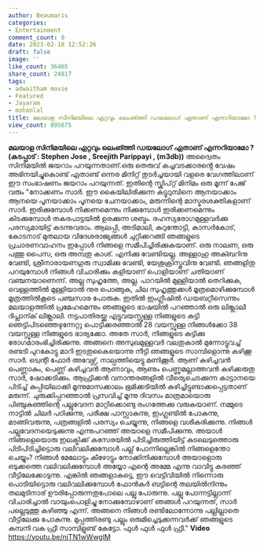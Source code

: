 ```yaml
---
author: Beaumaris
categories:
- Entertainment
comment_count: 0
date: 2023-02-18 12:52:26
draft: false
image: ''
like_count: 36465
share_count: 24817
tags:
- adwaitham movie
- Featured
- Jayaram
- mohanlal
title: മലയാള സിനിമയിലെ ഏറ്റവും ലെംങ്ത്തി ഡയലോഗ് ഏതാണ് എന്നറിയാമോ ?
view_count: 895675
---
```


**മലയാള സിനിമയിലെ ഏറ്റവും ലെംങ്ത്തി ഡയലോഗ് ഏതാണ് എന്നറിയാമോ ?** **(കടപ്പാട് : Stephen Jose , Sreejith Parippayi , (m3db))** അദ്വൈതം സിനിമയിൽ ജയറാം പറയുന്നതാണ്.ഒരു തെരുവ് കച്ചവടക്കാരൻ്റെ വേഷം അഭിനയിച്ചുകൊണ്ട് ഏതാണ്ട് ഒന്നര മിനിറ്റ് തുടർച്ചയായി വളരെ വേഗത്തിലാണ് ഈ സംഭാഷണം ജയറാം പറയുന്നത്. ഇതിന്റെ സ്ക്രിപ്റ്റ് മിനിമം ഒരു മൂന്ന് പേജ് വരും "നോക്കണം സാർ. ഈ കൈയിലിരിക്കുന്ന കട്ടുറുമ്പിനെ ആനയാക്കാം ആനയെ പൂനയാക്കാം പൂനയെ ചേനയാക്കാം, മരുന്നിന്റെ മാസ്മരശക്തികളാണ് സാർ. ഇരിക്കുമ്പോൾ നിക്കണമെന്നും നിക്കുമ്പോൾ ഇരിക്കണമെന്നും കിടക്കുമ്പോൾ തകരപാട്ടയിൽ ഉരക്കുന്ന ശബ്ദം. രഹസ്യരോഗമുള്ളവർക്കു പരസ്യമായിട്ട് കടന്നുവരാം. ആലപ്പി, അടിമാലി, കുറുന്തോട്ടി, കാസർകോട്, കോടനാട് മുതലായ വിദേശരാജ്യങ്ങൾ ചുറ്റിക്കറങ്ങി ഞങ്ങളുടെ പ്രചാരണവാഹനം ഇപ്പോൾ നിങ്ങളെ സമീപിച്ചിരിക്കുകയാണ്. ഒരു നാലണ, ഒരു പത്തു പൈസ, ഒരു അമ്പതു കാശ്. എനിക്കു വേണ്ടിയല്ല. അള്ളാഹു അക്ബറിനു വേണ്ടി, ശ്രീനാരായണഗുരു സ്വാമിക്കു വേണ്ടി, യേശുക്രിസ്തുവിനു വേണ്ടി. ഞങ്ങളിതു പറയുമ്പോൾ നിങ്ങൾ വിചാരിക്കും കളിയാണ് പൊളിയാണ് ചതിയാണ് വഞ്ചനയാണെന്ന്. അല്ല സുഹൃത്തേ, അല്ല. പാറയിൽ മുള്ളിയാൽ തെറിക്കുക, വെള്ളത്തിൽ മുള്ളിയാൽ നുര പൊങ്ങുക, ചില സുഹൃത്തുക്കൾ മൂത്രമൊഴിക്കുമ്പോൾ മൂത്രത്തിൽകൂടെ പഞ്ചസാര പോരുക. ഇതിൽ ഇംഗ്ലീഷിൽ ഡയബറ്റീസെന്നും മലയാളത്തിൽ പ്രമേഹമെന്നും ഞങ്ങളുടെ ഭാഷയിൽ പറഞ്ഞാൽ ഒരു ലിങ്ക്ലാലി ദിപ്ലാന്ക് ലിങ്ക്ലാലി. നട്ടപാതിരയ്ക്കു എട്ടുവയസ്സുള്ള നിങ്ങളുടെ കുട്ടി ഞെട്ടിപിടഞ്ഞെഴുന്നേറ്റു പൊട്ടിക്കരഞ്ഞാൽ 28 വയസ്സുള്ള നിങ്ങൾക്കോ 38 വയസ്സുള്ള നിങ്ങളുടെ ഭാര്യക്കോ. അതേ സാർ, നിങ്ങളുടെ കുട്ടിക്കു രോഗമാരംഭിച്ചിരിക്കുന്നു. അങ്ങനെ അസുഖമുള്ളവർ വലതുകാൽ മുന്നോട്ടുവച്ച് രണ്ടടി പുറകോട്ടു മാറി ഇടതുകൈയൊന്നു നീട്ടി ഞങ്ങളുടെ സാമ്പിളൊന്നു കഴിക്കൂ സാർ. ട്വെന്റി ഫോർ അവേഴ്സ്, നാല്പത്തിയെട്ടു മണിക്കൂർ. ആണ് കഴിച്ചവൻ പെണ്ണാകും, പെണ്ണ് കഴിച്ചവൻ ആണാവും, ആണും പെണ്ണുമല്ലാത്തവൻ കഴിക്കരുതു സാർ, ഷോക്കടിക്കും. ആഫ്രിക്കൻ വനാന്തരങ്ങളിൽ വീര്യെചെടക്കുന്ന കാട്ടാനയെ പിടിച്ച് കുപ്പിയിലാക്കി മൂന്നുമാസക്കാലം ഭൂമിക്കടിയിൽ കുഴിച്ചിട്ടുണ്ടാക്കപ്പെട്ടതാണ് മരുന്ന്. ചുരുക്കിപ്പറഞ്ഞാൽ പ്രസവിച്ച് മൂന്നു ദിവസം മാത്രമായൊരു പിഞ്ചുകുഞ്ഞിന്റെ പല്ലുവേദന മാറ്റിക്കൊണ്ടു രംഗത്തേക്കു വരുകയാണ്. നമ്മുടെ നാട്ടിൽ ചിലർ പഠിക്കുന്നു, പരീക്ഷ പാസ്സാകുന്നു, ഇംഗ്ലണ്ടിൽ പോകുന്നു, മടങ്ങിവരുന്നു, പത്രങ്ങളിൽ പരസ്യം ചെയ്യുന്നു, നിങ്ങളെ വശീകരിക്കുന്നു. നിങ്ങൾ പല്ലുവേദനയെടുക്കുന്നു എന്നുപറഞ്ഞ് അയാളെ സമീപിക്കുന്നു. അയാൾ നിങ്ങളെയൊരു ഇലക്ട്രിക്ക് കസേരയിൽ പിടിച്ചിരുത്തിയിട്ട് കുടലെടുത്തൊരു പിടിപിടിച്ചിട്ടൊരു വലിവലിക്കുമ്പോൾ പല്ല് പോന്നില്ലെങ്കിൽ നിങ്ങളെന്തോ ചെയ്യും? നിങ്ങൾ മേലോട്ടും കീഴോട്ടും നോക്കിനിക്കുമ്പോൾ അയാളൊരു ഒടുക്കത്തെ വലിവലിക്കുമ്പോൾ അയ്യോ എന്റെ അമ്മേ എന്നു വാവിട്ടു കരഞ്ഞ് വീട്ടിലേക്കോടുന്നു. എങ്കിൽ ഞങ്ങളാകട്ടെ, ഈ വെട്ടിവിയിൽ നിന്നൊരു പൊടിയിട്ടൊരു വലിവലിക്കുമ്പോൾ ഫോൻകർ ബട്ടിന്റെ തലയിൽനിന്നും തലമുടിനാര് ഊരിപ്പോരുന്നതുപോലെ പല്ലു പോരുന്നു. പല്ലു പോന്നട്ടില്ലാന്ന് വിചാരിച്ചാൽ വായുംപൊളിച്ചു നോക്കുമ്പോഴാണ് ഞങ്ങൾ പറയുന്നത്, സാർ പല്ലെടുത്തു കഴിഞ്ഞു എന്ന്. അങ്ങനെ നിങ്ങൾ രണ്ടിലോന്നോന്നു പല്ലില്ലാതെ വീട്ടിലേക്കു പോകുന്നു. മുപ്പത്തിരണ്ടു പല്ലും ഒരുമിച്ചെടുക്കന്നവർക്ക് ഞങ്ങളുടെ കമ്പനി വക ഫ്രീ സാമ്പിളുണ്ട് കേട്ടോ. ഫുൾ ഫുൾ ഫുൾ ഫ്രീ." **Video** https://youtu.be/njTN1wWwglM